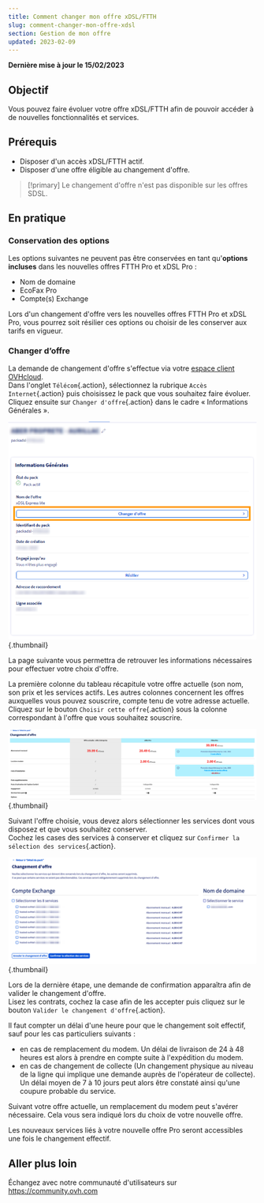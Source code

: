 ```yaml
---
title: Comment changer mon offre xDSL/FTTH
slug: comment-changer-mon-offre-xdsl
section: Gestion de mon offre
updated: 2023-02-09
---
```


**Dernière mise à jour le 15/02/2023**

## Objectif

Vous pouvez faire évoluer votre offre xDSL/FTTH afin de pouvoir accéder à de nouvelles fonctionnalités et services.

## Prérequis

- Disposer d'un accès xDSL/FTTH actif.
- Disposer d'une offre éligible au changement d'offre.

> [!primary]
> Le changement d'offre n'est pas disponible sur les offres SDSL.
>

## En pratique

### Conservation des options

Les options suivantes ne peuvent pas être conservées en tant qu'**options incluses** dans les nouvelles offres FTTH Pro et xDSL Pro :

- Nom de domaine
- EcoFax Pro
- Compte(s) Exchange

Lors d'un changement d'offre vers les nouvelles offres FTTH Pro et xDSL Pro, vous pourrez soit résilier ces options ou choisir de les conserver aux tarifs en vigueur.

### Changer d’offre

La demande de changement d'offre s'effectue via votre [espace client OVHcloud](https://www.ovh.com/auth/?action=gotomanager&from=https://www.ovh.com/fr/&ovhSubsidiary=fr).<br>
Dans l'onglet `Télécom`{.action}, sélectionnez la rubrique `Accès Internet`{.action} puis choisissez le pack que vous souhaitez faire évoluer.<br>
Cliquez ensuite sur `Changer d'offre`{.action} dans le cadre « Informations Générales ».

![changement d'offre](images/Changement01-edit-2022.png){.thumbnail}

La page suivante vous permettra de retrouver les informations nécessaires pour effectuer votre choix d'offre.

La première colonne du tableau récapitule votre offre actuelle (son nom, son prix et les services actifs. Les autres colonnes concernent les offres auxquelles vous pouvez souscrire, compte tenu de votre adresse actuelle.<br>
Cliquez sur le bouton `Choisir cette offre`{.action} sous la colonne correspondant à l'offre que vous souhaitez souscrire.

![choix de l'offre](images/pro-offers2023.png){.thumbnail}

Suivant l'offre choisie, vous devez alors sélectionner les services dont vous disposez et que vous souhaitez conserver.<br>
Cochez les cases des services à conserver et cliquez sur `Confirmer la sélection des services`{.action}.

![conservation des services](images/services2023.png){.thumbnail}

Lors de la dernière étape, une demande de confirmation apparaîtra afin de valider le changement d'offre.<br>
Lisez les contrats, cochez la case afin de les accepter puis cliquez sur le bouton `Valider le changement d'offre`{.action}.

Il faut compter un délai d'une heure pour que le changement soit effectif, sauf pour les cas particuliers suivants :

- en cas de remplacement du modem. Un délai de livraison de 24 à 48 heures est alors à prendre en compte suite à l'expédition du modem.
- en cas de changement de collecte (Un changement physique au niveau de la ligne qui implique une demande auprès de l'opérateur de collecte). Un délai moyen de 7 à 10 jours peut alors être constaté ainsi qu'une coupure probable du service.

Suivant votre offre actuelle, un remplacement du modem peut s'avérer nécessaire. Cela vous sera indiqué lors du choix de votre nouvelle offre.

Les nouveaux services liés à votre nouvelle offre Pro seront accessibles une fois le changement effectif. 

## Aller plus loin

Échangez avec notre communauté d'utilisateurs sur <https://community.ovh.com>
